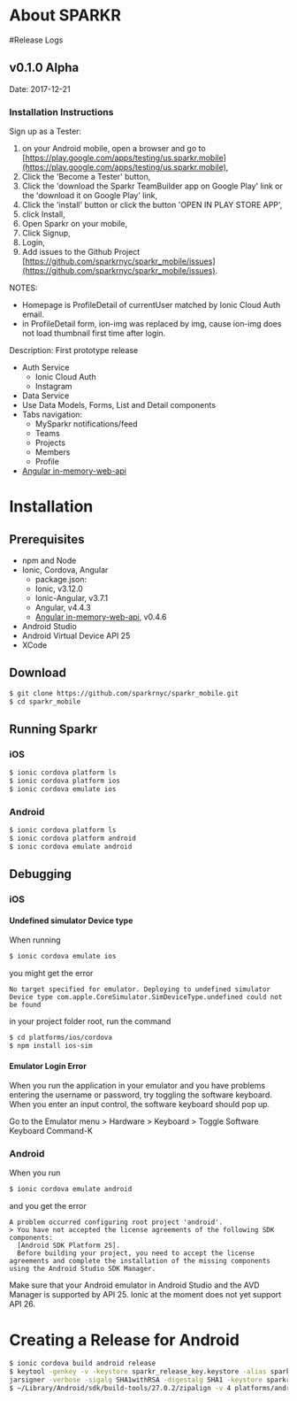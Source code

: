 # About SPARKR

#Release Logs 

## v0.1.0 Alpha

Date: 2017-12-21

### Installation Instructions

Sign up as a Tester:

1. on your Android mobile, open a browser and go to [https://play.google.com/apps/testing/us.sparkr.mobile](https://play.google.com/apps/testing/us.sparkr.mobile),
2. Click the 'Become a Tester' button,
3. Click the 'download the Sparkr TeamBuilder app on Google Play' link or the 'download it on Google Play' link,
4. Click the 'install' button or click the button 'OPEN IN PLAY STORE APP',
5. click Install,
6. Open Sparkr on your mobile,
7. Click Signup,
8. Login,
9. Add issues to the Github Project [https://github.com/sparkrnyc/sparkr_mobile/issues](https://github.com/sparkrnyc/sparkr_mobile/issues).

NOTES:
* Homepage is ProfileDetail of currentUser matched by Ionic Cloud Auth email.
* in ProfileDetail form, ion-img was replaced by img, cause ion-img does not load thumbnail first time after login.


Description: First prototype release

* Auth Service 
    * Ionic Cloud Auth
    * Instagram
* Data Service
* Use Data Models, Forms, List and Detail components 
* Tabs navigation:
    * MySparkr notifications/feed
    * Teams
    * Projects
    * Members
    * Profile
* [Angular in-memory-web-api](https://github.com/angular/in-memory-web-api)

# Installation

## Prerequisites

* npm and Node
* Ionic, Cordova, Angular
    * package.json:
    * Ionic, v3.12.0
    * Ionic-Angular, v3.7.1
    * Angular, v4.4.3
    * [Angular in-memory-web-api](https://github.com/angular/in-memory-web-api), v0.4.6
* Android Studio
* Android Virtual Device API 25
* XCode

## Download 

```bash
$ git clone https://github.com/sparkrnyc/sparkr_mobile.git
$ cd sparkr_mobile
```

## Running Sparkr

### iOS

```bash
$ ionic cordova platform ls
$ ionic cordova platform ios
$ ionic cordova emulate ios
```

### Android

```bash
$ ionic cordova platform ls
$ ionic cordova platform android
$ ionic cordova emulate android
```

## Debugging

### iOS

#### Undefined simulator Device type
When running 
```bash
$ ionic cordova emulate ios
```
you might get the error

```text
No target specified for emulator. Deploying to undefined simulator Device type com.apple.CoreSimulator.SimDeviceType.undefined could not be found
```

in your project folder root, run the command
```bash
$ cd platforms/ios/cordova
$ npm install ios-sim
```

#### Emulator Login Error
When you run the application in your emulator and you have problems entering the username or password, try toggling the software keyboard. When you enter an input control, the software keyboard should pop up. 

Go to the Emulator menu > Hardware > Keyboard > Toggle Software Keyboard Command-K

### Android

When you run 
```bash
$ ionic cordova emulate android
```

and you get the error
```text
A problem occurred configuring root project 'android'.
> You have not accepted the license agreements of the following SDK components:
  [Android SDK Platform 25].
  Before building your project, you need to accept the license agreements and complete the installation of the missing components using the Android Studio SDK Manager.
```

Make sure that your Android emulator in Android Studio and the AVD Manager is supported by API 25. Ionic at the moment does not yet support API 26.

# Creating a Release for Android

```bash
$ ionic cordova build android release
$ keytool -genkey -v -keystore sparkr_release_key.keystore -alias sparkr_release -keyalg RSA -keysize 2048 -validity 10000
jarsigner -verbose -sigalg SHA1withRSA -digestalg SHA1 -keystore sparkr_release_key.keystore platforms/android/build/outputs/apk/android-release-unsigned.apk sparkr_release
$ ~/Library/Android/sdk/build-tools/27.0.2/zipalign -v 4 platforms/android/build/outputs/apk/android-release-unsigned.apk sparkr_teambuilder.apk
```
